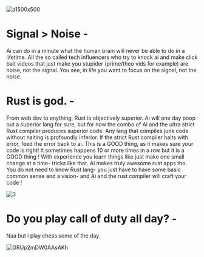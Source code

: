 ![a1500x500](https://github.com/user-attachments/assets/acda01e9-9281-4c00-a739-8810b5df9e89)

# Signal > Noise -

Ai can do in a minute what the human brain will never be able to do in a lifetime. All the so called tech influencers who try to knock ai and make click bait videos that just make you stupider (prime/theo vids for example) are noise, not the signal. You see, in life you want to focus on the signal, not the noise. 





# Rust is god. -

From web dev to anything, Rust is objectively superior. Ai will one day poop out a superior lang for sure, but for now the combo of Ai and the ultra strict Rust compiler produces superior code. Any lang that compiles junk code without halting is profoundly inferior.  If the strict Rust compiler halts with error, feed the error back to ai. This is a GOOD thing, as it makes sure your code is right! It sometimes happens 10 or more times in a row but it is a GOOD thing ! With experience you learn things like just make one small change at a time- tricks like that. Ai makes truly awesome rust apps tho. You do not need to know Rust lang- you just have to have some basic common sense and a vision- and Ai and the rust compiler will craft your code ! 


![3](https://github.com/user-attachments/assets/92b503f2-5576-4a9e-87a8-1ef612393cb5)






# Do you play call of duty all day? -
Naa but i play chess some of the day. 


![GRUp2mDW0AAsAKh](https://github.com/user-attachments/assets/4574289c-56eb-4b6a-aeca-50163dda3796)
